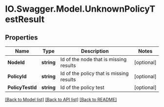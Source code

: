 # IO.Swagger.Model.UnknownPolicyTestResult
## Properties

Name | Type | Description | Notes
------------ | ------------- | ------------- | -------------
**NodeId** | **string** | Id of the node that is missing results | [optional] 
**PolicyId** | **string** | Id of the policy that is missing results | [optional] 
**PolicyTestId** | **string** | Id of the policy test | [optional] 

[[Back to Model list]](../README.md#documentation-for-models) [[Back to API list]](../README.md#documentation-for-api-endpoints) [[Back to README]](../README.md)

